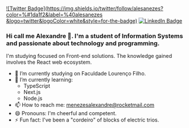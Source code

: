[![Twitter Badge](https://img.shields.io/twitter/follow/alesanezes?color=%#1da1f2&label=%40alesanezes
&logo=twitter&logoColor=white&style=for-the-badge)](https://twitter.com/alesanezes)
[![LinkedIn Badge](https://img.shields.io/badge/linkedin--%0a66c2?style=for-the-badge&logo=linkedin&logoColor=white)](https://linkedin.com/in/alexandresmenezes)

### Hi call me **Alexandre** 👋. I'm a student of Information Systems and passionate about technology and programming.

I'm studying focused on Front-end solutions. The knowledge gained involves the React web ecosystem.

- 🔭 I’m currently studying on Faculdade Lourenço Filho.
- 🌱 I’m currently learning:
  - TypeScript
  - Next.js
  - Node.js
- 📫 How to reach me: menezesalexandre@rocketmail.com
- 😄 Pronouns: I'm cheerful and competent.
- ⚡ Fun fact: I've been a "cordeiro" of blocks of electric trios.
